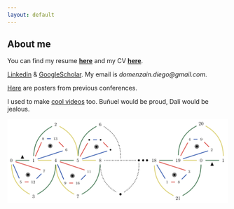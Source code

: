 ```yaml
---
layout: default
---
```


## About me

You can find my resume **[here](./resume.pdf)** and my CV **[here](./diego-cv.pdf)**.

[Linkedin](https://www.linkedin.com/in/diego-domenzain-67431171/) & [GoogleScholar](https://scholar.google.com/citations?user=tve8X08AAAAJ&hl). My email is _domenzain.diego@gmail.com_.

[Here](https://github.com/diegozain/posters?files=1) are posters from previous conferences.

I used to make [cool videos](https://vimeo.com/muantariclo) too. Buñuel would be proud, Dalí would be jealous.

[![](images/quantum-code-.png)](./)